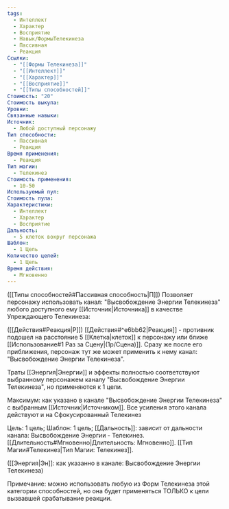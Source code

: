 ```yaml
---
tags:
  - Интеллект
  - Характер
  - Восприятие
  - Навык/ФормыТелекинеза
  - Пассивная
  - Реакция
Ссылки:
  - "[[Формы Телекинеза]]"
  - "[[Интеллект]]"
  - "[[Характер]]"
  - "[[Восприятие]]"
  - "[[Типы способностей]]"
Стоимость: "20"
Стоимость выкупа: 
Уровни: 
Связанные навыки: 
Источник:
  - Любой доступный персонажу
Тип способности:
  - Пассивная
  - Реакция
Время применения:
  - Реакция
Тип магии:
  - Телекинез
Стоимость применения:
  - 10-50
Используемый пул: 
Стоимость пула: 
Характеристики:
  - Интеллект
  - Характер
  - Восприятие
Дальность:
  - 5 клеток вокруг персонажа
Шаблон:
  - 1 Цель
Количество целей:
  - 1 Цель
Время действия:
  - Мгновенно
---
```

([[Типы способностей#Пассивная способность|П]]) Позволяет персонажу использовать канал: "Высвобождение Энергии Телекинеза" любого доступного ему [[Источник|Источника]] в качестве Упреждающего Телекинеза:

([[Действия#Реакция|Р]]) [[Действия#^e6bb62|Реакция]] - противник подошел на расстояние 5 [[Клетка|клеток]] к персонажу или ближе [[Использование#1 Раз за Сцену|(1р/Сцена)]]. Сразу же после его приближения, персонаж тут же может применить к нему канал: "Высвобождение Энергии Телекинеза".

Траты [[Энергия|Энергии]] и эффекты полностью соответствуют выбранному персонажем каналу "Высвобождение Энергии Телекинеза", но применяются к 1 цели. 
 
Максимум: как указано в канале "Высвобождение Энергии Телекинеза" с выбранным [[Источник|Источником]]. Все усиления этого канала действуют и на Сфокусированный Телекинез

Цель: 1 цель; Шаблон: 1 цель; [[Дальность]]: зависит от дальности канала: Высвобождение Энергии - Телекинез. [[Длительность#Мгновенно|Длительность: Мгновенно]]. [[Тип Магии#Телекинез|Тип Магии: Телекинез]].

([[Энергия|Эн]]: как указанно в канале: Высвобождение Энергии Телекинеза)

Примечание: можно использовать любую из Форм Телекинеза этой категории способностей, но она будет применяться ТОЛЬКО к цели вызвавшей срабатывание реакции. 